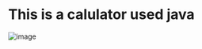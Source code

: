 # This is a calulator used java

![image](https://github.com/user-attachments/assets/422e951a-8fbc-42a9-920c-dc3381d5986c)

